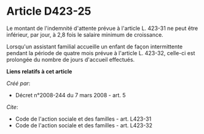 # Article D423-25

Le montant de l'indemnité d'attente prévue à l'article L. 423-31 ne peut être inférieur, par jour, à 2,8 fois le salaire
minimum de croissance. 

Lorsqu'un assistant familial accueille un enfant de façon intermittente pendant la période de quatre mois prévue à l'article
L. 423-32, celle-ci est prolongée du nombre de jours d'accueil effectués.

**Liens relatifs à cet article**

_Créé par_:

  - Décret n°2008-244 du 7 mars 2008 - art. 5

_Cite_:

  - Code de l'action sociale et des familles - art. L423-31
  - Code de l'action sociale et des familles - art. L423-32
